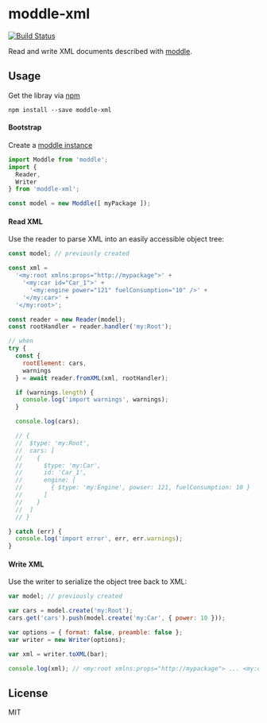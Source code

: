 # moddle-xml

[![Build Status](https://img.shields.io/github/workflow/status/bpmn-io/moddle-xml/CI)](https://github.com/bpmn-io/moddle-xml/actions?query=workflow%3ACI)

Read and write XML documents described with [moddle](https://github.com/bpmn-io/moddle).


## Usage

Get the libray via [npm](http://npmjs.org)

```
npm install --save moddle-xml
```


#### Bootstrap

Create a [moddle instance](https://github.com/bpmn-io/moddle)

```javascript
import Moddle from 'moddle';
import {
  Reader,
  Writer
} from 'moddle-xml';

const model = new Moddle([ myPackage ]);
```


#### Read XML

Use the reader to parse XML into an easily accessible object tree:

```javascript
const model; // previously created

const xml =
  '<my:root xmlns:props="http://mypackage">' +
    '<my:car id="Car_1">' +
      '<my:engine power="121" fuelConsumption="10" />' +
    '</my:car>' +
  '</my:root>';

const reader = new Reader(model);
const rootHandler = reader.handler('my:Root');

// when
try {
  const {
    rootElement: cars,
    warnings
  } = await reader.fromXML(xml, rootHandler);

  if (warnings.length) {
    console.log('import warnings', warnings);
  }

  console.log(cars);

  // {
  //  $type: 'my:Root',
  //  cars: [
  //    {
  //      $type: 'my:Car',
  //      id: 'Car_1',
  //      engine: [
  //        { $type: 'my:Engine', powser: 121, fuelConsumption: 10 }
  //      ]
  //    }
  //  ]
  // }

} catch (err) {
  console.log('import error', err, err.warnings);
}
```


#### Write XML

Use the writer to serialize the object tree back to XML:

```javascript
var model; // previously created

var cars = model.create('my:Root');
cars.get('cars').push(model.create('my:Car', { power: 10 }));

var options = { format: false, preamble: false };
var writer = new Writer(options);

var xml = writer.toXML(bar);

console.log(xml); // <my:root xmlns:props="http://mypackage"> ... <my:car power="10" /></my:root>
```

## License

MIT
